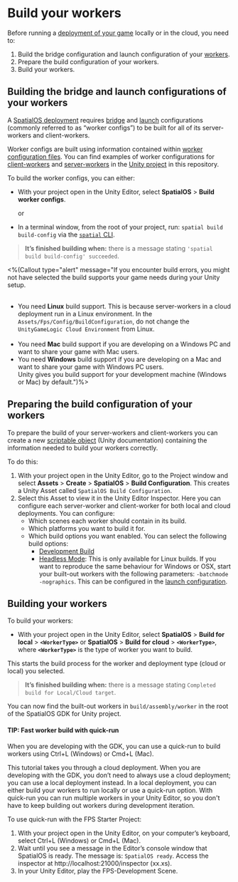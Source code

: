 [//]: # (Doc of docs reference 14.1)
[//]: # (Document the options UTY-1168)
[//]: # (Document the options UTY-1170)

# Build your workers

Before running a [deployment of your game]({{urlRoot}}/content/deploy) locally or in the cloud, you need to:

1. Build the bridge configuration and launch configuration of your [workers]({{urlRoot}}/content/workers/workers-in-the-gdk).
1. Prepare the build configuration of your workers.
1. Build your workers.


## Building the bridge and launch configurations of your workers
A [SpatialOS deployment]({{urlRoot}}/content/glossary#deploying) requires [bridge](https://docs.improbable.io/reference/latest/shared/worker-configuration/bridge-config) and [launch](https://docs.improbable.io/reference/latest/shared/worker-configuration/launch-configuration) configurations (commonly referred to as “worker configs”) to be built for all of its server-workers and client-workers.

Worker configs are built using information contained within [worker configuration files](https://docs.improbable.io/reference/latest/shared/glossary#worker-configuration-worker-json). You can find examples of worker configurations for [client-workers](https://github.com/spatialos/gdk-for-unity/blob/master/workers/unity/spatialos.UnityClient.worker.json) and [server-workers](https://github.com/spatialos/gdk-for-unity/blob/master/workers/unity/spatialos.UnityGameLogic.worker.json) in the [Unity project](https://github.com/spatialos/gdk-for-unity/tree/master/workers/unity) in this repository.

To build the worker configs, you can either:


* With your project open in the Unity Editor, select **SpatialOS** > **Build worker configs**.

    or
* In a terminal window, from the root of your project, run: `spatial build build-config` via the [`spatial` CLI](https://docs.improbable.io/reference/latest/shared/glossary#the-spatial-command-line-tool-cli).

> **It’s finished building when:** there is a message stating `'spatial build build-config' succeeded`.

<%(Callout type="alert" message="If you encounter build errors, you might not have selected the build supports your game needs during your Unity setup. <br/><br/>
* You need **Linux** build support. This is because server-workers in a cloud deployment run in a Linux environment. In the `Assets/Fps/Config/BuildConfiguration`, do not change the `UnityGameLogic Cloud Environment` from Linux.<br/> <br/>
* You need **Mac** build support if you are developing on a Windows PC and want to share your game with Mac users.<br/>
* You need **Windows** build support if you are developing on a Mac and want to share your game with Windows PC users. <br/>
Unity gives you build support for your development machine (Windows or Mac) by default.")%>


## Preparing the build configuration of your workers

To prepare the build of your server-workers and client-workers you can create a new [scriptable object](https://docs.unity3d.com/ScriptReference/ScriptableObject.html) (Unity documentation) containing the information needed to build your workers correctly.

To do this:

1. With your project open in the Unity Editor, go to the Project window and select **Assets** > **Create** > **SpatialOS** > **Build Configuration**. This creates a Unity Asset called `SpatialOS Build Configuration`.
2. Select this Asset to view it in the Unity Editor Inspector. Here you can configure each server-worker and client-worker for both local and cloud deployments. You can configure:
    * Which scenes each worker should contain in its build.
    * Which platforms you want to build it for.
    * Which build options you want enabled. You can select the following build options:
      * [Development Build](https://docs.unity3d.com/ScriptReference/BuildOptions.Development.html)
      * [Headless Mode](https://docs.unity3d.com/ScriptReference/BuildOptions.EnableHeadlessMode.html): This is only available for Linux builds. If you want to reproduce the same behaviour for Windows or OSX, start your built-out workers with the following parameters: `-batchmode -nographics`. This can be configured in the [launch configuration](https://docs.improbable.io/reference/latest/shared/worker-configuration/launch-configuration).

## Building your workers

To build your workers:

* With your project open in the Unity Editor, select **SpatialOS** > **Build for local** > **`<WorkerType>`** or **SpatialOS** > **Build for cloud** > **`<WorkerType>`**, where **`<WorkerType>`** is the type of worker you want to build.

This starts the build process for the worker and deployment type (cloud or local) you selected.

> **It’s finished building when:** there is a message stating `Completed build for Local/Cloud target`.

You can now find the built-out workers in `build/assembly/worker` in the root of the SpatialOS GDK for Unity project.

#### TIP: Fast worker build with quick-run
 When you are developing with the GDK, you can use a quick-run to build workers using Ctrl+L (Windows) or Cmd+L (Mac).

 This tutorial takes you through a cloud deployment. When you are developing with the GDK, you don’t need to always use a cloud deployment; you can use a local deployment instead. In a local deployment, you can either build your workers to run locally or use a quick-run option. With quick-run you can run multiple workers in your Unity Editor, so you don't have to keep building out workers during development iteration. 
 
 To use quick-run with the FPS Starter Project:

1. With your project open in the Unity Editor, on your computer’s keyboard, select Ctrl+L (Windows) or Cmd+L (Mac).
2. Wait until you see a message in the Editor’s console window that SpatialOS is ready. The message is: `SpatialOS ready`. Access the inspector at http://localhost:21000/inspector (xx.xs).
3. In your Unity Editor, play the FPS-Development Scene.
